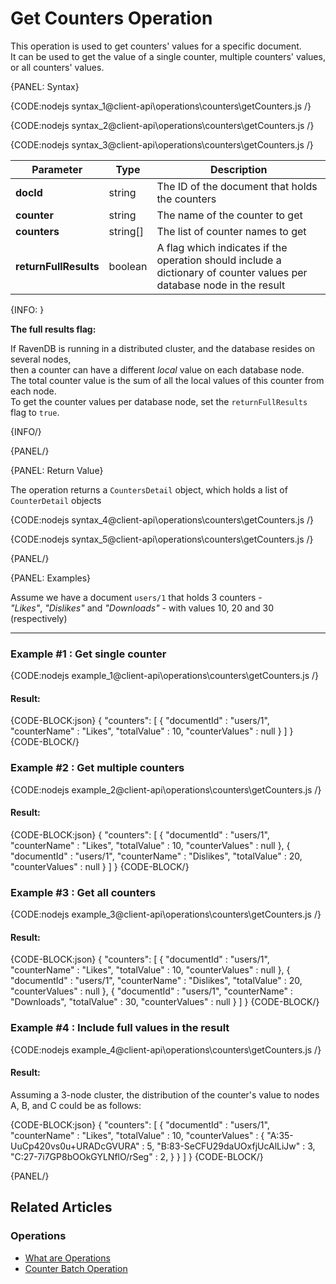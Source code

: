 # Get Counters Operation

This operation is used to get counters' values for a specific document.  
It can be used to get the value of a single counter, multiple counters' values, or all counters' values.

{PANEL: Syntax}

{CODE:nodejs syntax_1@client-api\operations\counters\getCounters.js /}

{CODE:nodejs syntax_2@client-api\operations\counters\getCounters.js /}

{CODE:nodejs syntax_3@client-api\operations\counters\getCounters.js /}

| Parameter             | Type     | Description                                                                                                           |
|-----------------------|----------|-----------------------------------------------------------------------------------------------------------------------|
| __docId__             | string   | The ID of the document that holds the counters                                                                        |
| __counter__           | string   | The name of the counter to get                                                                                        |
| __counters__          | string[] | The list of counter names to get                                                                                     |
| __returnFullResults__ | boolean  | A flag which indicates if the operation should include a dictionary of counter values per database node in the result |

{INFO: }

__The full results flag:__  

If RavenDB is running in a distributed cluster, and the database resides on several nodes,  
then a counter can have a different *local* value on each database node.  
The total counter value is the sum of all the local values of this counter from each node.  
To get the counter values per database node, set the `returnFullResults` flag to `true`.

{INFO/}

{PANEL/}

{PANEL: Return Value}

The operation returns a `CountersDetail` object, which holds a list of `CounterDetail` objects

{CODE:nodejs syntax_4@client-api\operations\counters\getCounters.js /}

{CODE:nodejs syntax_5@client-api\operations\counters\getCounters.js /}

{PANEL/}

{PANEL: Examples}

Assume we have a document `users/1` that holds 3 counters -  
_"Likes"_, _"Dislikes"_ and _"Downloads"_ -  with values 10, 20 and 30 (respectively)

---

### Example #1 : Get single counter

{CODE:nodejs example_1@client-api\operations\counters\getCounters.js /}

#### Result:

{CODE-BLOCK:json}
{
	"counters": 
    [
		{
			"documentId"    : "users/1",
			"counterName"   : "Likes",
			"totalValue"    : 10,
			"counterValues" : null
		}
	]
}
{CODE-BLOCK/}

### Example #2 : Get multiple counters 

{CODE:nodejs example_2@client-api\operations\counters\getCounters.js /}

#### Result:

{CODE-BLOCK:json}
{
	"counters": 
    [
		{
			"documentId"    : "users/1",
			"counterName"   : "Likes",
			"totalValue"    : 10,
			"counterValues" : null
		},
        {
			"documentId"    : "users/1",
			"counterName"   : "Dislikes",
			"totalValue"    : 20,
			"counterValues" : null
		}
	]
}
{CODE-BLOCK/}

### Example #3 : Get all counters 

{CODE:nodejs example_3@client-api\operations\counters\getCounters.js /}

#### Result:

{CODE-BLOCK:json}
{
	"counters": 
    [
		{
			"documentId"    : "users/1",
			"counterName"   : "Likes",
			"totalValue"    : 10,
			"counterValues" : null
		},
        {
			"documentId"    : "users/1",
			"counterName"   : "Dislikes",
			"totalValue"    : 20,
			"counterValues" : null
		},
        {
			"documentId"    : "users/1",
			"counterName"   : "Downloads",
			"totalValue"    : 30,
			"counterValues" : null
		}
	]
}
{CODE-BLOCK/}

### Example #4 : Include full values in the result

{CODE:nodejs example_4@client-api\operations\counters\getCounters.js /}

#### Result:

Assuming a 3-node cluster, the distribution of the counter's value to nodes A, B, and C could be as follows:

{CODE-BLOCK:json}
{
	"counters": 
    [
		{
			"documentId"    : "users/1",
			"counterName"   : "Likes",
			"totalValue"    : 10,
			"counterValues" : 
            {
                "A:35-UuCp420vs0u+URADcGVURA" : 5,
                "B:83-SeCFU29daUOxfjUcAlLiJw" : 3,
                "C:27-7i7GP8bOOkGYLNflO/rSeg" : 2,
            }
		}
	]
}
{CODE-BLOCK/}

{PANEL/}

## Related Articles

### Operations

- [What are Operations](../../../client-api/operations/what-are-operations)
- [Counter Batch Operation](../../../client-api/operations/counters/counter-batch)
